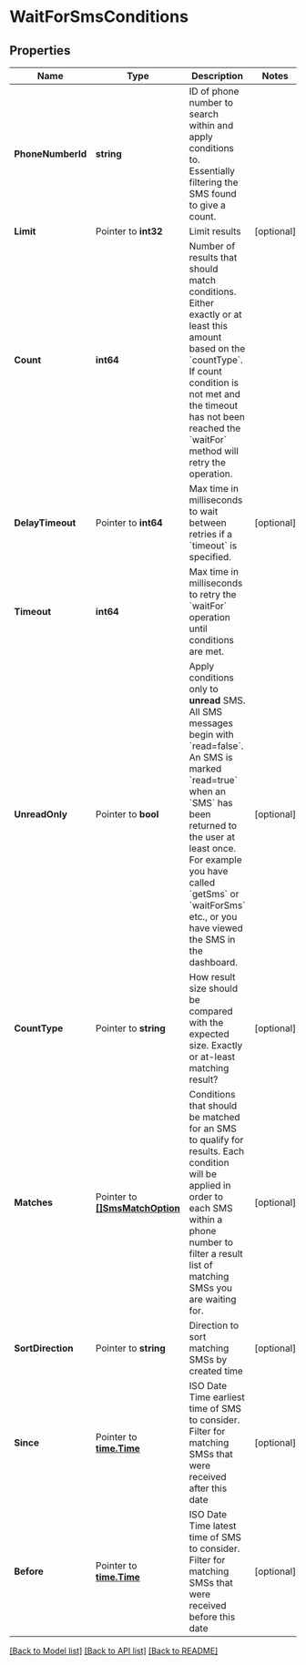 # WaitForSmsConditions

## Properties

Name | Type | Description | Notes
------------ | ------------- | ------------- | -------------
**PhoneNumberId** | **string** | ID of phone number to search within and apply conditions to. Essentially filtering the SMS found to give a count. | 
**Limit** | Pointer to **int32** | Limit results | [optional] 
**Count** | **int64** | Number of results that should match conditions. Either exactly or at least this amount based on the &#x60;countType&#x60;. If count condition is not met and the timeout has not been reached the &#x60;waitFor&#x60; method will retry the operation. | 
**DelayTimeout** | Pointer to **int64** | Max time in milliseconds to wait between retries if a &#x60;timeout&#x60; is specified. | [optional] 
**Timeout** | **int64** | Max time in milliseconds to retry the &#x60;waitFor&#x60; operation until conditions are met. | 
**UnreadOnly** | Pointer to **bool** | Apply conditions only to **unread** SMS. All SMS messages begin with &#x60;read&#x3D;false&#x60;. An SMS is marked &#x60;read&#x3D;true&#x60; when an &#x60;SMS&#x60; has been returned to the user at least once. For example you have called &#x60;getSms&#x60; or &#x60;waitForSms&#x60; etc., or you have viewed the SMS in the dashboard. | [optional] 
**CountType** | Pointer to **string** | How result size should be compared with the expected size. Exactly or at-least matching result? | [optional] 
**Matches** | Pointer to [**[]SmsMatchOption**](SmsMatchOption) | Conditions that should be matched for an SMS to qualify for results. Each condition will be applied in order to each SMS within a phone number to filter a result list of matching SMSs you are waiting for. | [optional] 
**SortDirection** | Pointer to **string** | Direction to sort matching SMSs by created time | [optional] 
**Since** | Pointer to [**time.Time**](time.Time) | ISO Date Time earliest time of SMS to consider. Filter for matching SMSs that were received after this date | [optional] 
**Before** | Pointer to [**time.Time**](time.Time) | ISO Date Time latest time of SMS to consider. Filter for matching SMSs that were received before this date | [optional] 

[[Back to Model list]](../README#documentation-for-models) [[Back to API list]](../README#documentation-for-api-endpoints) [[Back to README]](../README)


